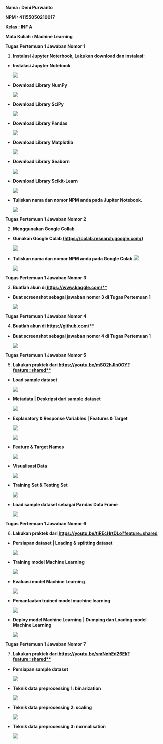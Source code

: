 ﻿**Nama : Deni Purwanto** 

**NPM : 41155050210017** 

**Kelas : INF A** 

**Mata Kuliah : Machine Learning** 

**Tugas Pertemuan 1 Jawaban Nomor 1** 

1. **Instalasi Jupyter Noterbook, Lakukan download dan instalasi:** 
- **Instalasi Jupyter Notebook**

  ![](Aspose.Words.31bca1d3-06fb-4bd8-b099-44afd0d7d9d6.001.jpeg)

- **Download Library NumPy** 

  ![](Aspose.Words.31bca1d3-06fb-4bd8-b099-44afd0d7d9d6.002.jpeg)

- **Download Library SciPy** 

  ![](Aspose.Words.31bca1d3-06fb-4bd8-b099-44afd0d7d9d6.003.png)

- **Download Library Pandas** 

  ![](Aspose.Words.31bca1d3-06fb-4bd8-b099-44afd0d7d9d6.004.jpeg)

- **Download Library Matplotlib** 

  ![](Aspose.Words.31bca1d3-06fb-4bd8-b099-44afd0d7d9d6.005.jpeg)

- **Download Library Seaborn** 

  ![](Aspose.Words.31bca1d3-06fb-4bd8-b099-44afd0d7d9d6.006.jpeg)

- **Download Library Scikit-Learn** 

  ![](Aspose.Words.31bca1d3-06fb-4bd8-b099-44afd0d7d9d6.007.jpeg)

- **Tuliskan nama dan nomor NPM anda pada Jupiter Notebook.** 

  ![](Aspose.Words.31bca1d3-06fb-4bd8-b099-44afd0d7d9d6.008.png)

**Tugas Pertemuan 1 Jawaban Nomor 2** 

2. **Menggunakan Google Collab** 
- **Gunakan Google Colab [(https://colab.research.google.com/)](https://colab.research.google.com/)** 

  ![](Aspose.Words.31bca1d3-06fb-4bd8-b099-44afd0d7d9d6.009.jpeg)

- **Tuliskan nama dan nomor NPM anda pada Google Colab.![](Aspose.Words.31bca1d3-06fb-4bd8-b099-44afd0d7d9d6.010.png)**

  ![](Aspose.Words.31bca1d3-06fb-4bd8-b099-44afd0d7d9d6.011.jpeg)

**Tugas Pertemuan 1 Jawaban Nomor 3** 

3. **Buatlah akun di[ https://www.kaggle.com/** ](https://www.kaggle.com/)**
- **Buat screenshot sebagai jawaban nomor 3 di Tugas Pertemuan 1** 

  ![](Aspose.Words.31bca1d3-06fb-4bd8-b099-44afd0d7d9d6.012.jpeg)

**Tugas Pertemuan 1 Jawaban Nomor 4** 

4. **Buatlah akun di[ https://github.com/** ](https://github.com/)**
- **Buat screenshot sebagai jawaban nomor 4 di Tugas Pertemuan 1** 

  ![](Aspose.Words.31bca1d3-06fb-4bd8-b099-44afd0d7d9d6.013.jpeg)

**Tugas Pertemuan 1 Jawaban Nomor 5** 

5. **Lakukan praktek dari[ https://youtu.be/mSO2hJln0OY?feature=shared** ](https://youtu.be/mSO2hJln0OY?feature=shared)**
- **Load sample dataset** 

  ![](Aspose.Words.31bca1d3-06fb-4bd8-b099-44afd0d7d9d6.014.jpeg)

- **Metadata | Deskripsi dari sample dataset** 

  ![](Aspose.Words.31bca1d3-06fb-4bd8-b099-44afd0d7d9d6.015.jpeg)

- **Explanatory & Response Variables | Features & Target** 

  ![](Aspose.Words.31bca1d3-06fb-4bd8-b099-44afd0d7d9d6.016.jpeg)

  ![](Aspose.Words.31bca1d3-06fb-4bd8-b099-44afd0d7d9d6.017.jpeg)

- **Feature & Target Names** 

  ![](Aspose.Words.31bca1d3-06fb-4bd8-b099-44afd0d7d9d6.018.jpeg)

- **Visualisasi Data** 

  ![](Aspose.Words.31bca1d3-06fb-4bd8-b099-44afd0d7d9d6.019.jpeg)

- **Training Set & Testing Set** 

  ![](Aspose.Words.31bca1d3-06fb-4bd8-b099-44afd0d7d9d6.020.jpeg)

- **Load sample dataset sebagai Pandas Data Frame** 

  ![](Aspose.Words.31bca1d3-06fb-4bd8-b099-44afd0d7d9d6.021.jpeg)

**Tugas Pertemuan 1 Jawaban Nomor 6** 

6. **Lakukan praktek dari https://youtu.be/tiREcHrtDLo?feature=shared**  
- **Persiapan dataset | Loading & splitting dataset** 

  ![](Aspose.Words.31bca1d3-06fb-4bd8-b099-44afd0d7d9d6.022.jpeg)

- **Training model Machine Learning** 

  ![](Aspose.Words.31bca1d3-06fb-4bd8-b099-44afd0d7d9d6.023.png)

- **Evaluasi model Machine Learning** 

  ![](Aspose.Words.31bca1d3-06fb-4bd8-b099-44afd0d7d9d6.024.png)

- **Pemanfaatan trained model machine learning** 

  ![](Aspose.Words.31bca1d3-06fb-4bd8-b099-44afd0d7d9d6.025.jpeg)

- **Deploy model Machine Learning | Dumping dan Loading model Machine Learning** 

  ![](Aspose.Words.31bca1d3-06fb-4bd8-b099-44afd0d7d9d6.026.png)

**Tugas Pertemuan 1 Jawaban Nomor 7** 

7. **Lakukan praktek dari[ https://youtu.be/smNnhEd26Ek?feature=shared** ](https://youtu.be/smNnhEd26Ek?feature=shared)**
- **Persiapan sample dataset** 

  ![](Aspose.Words.31bca1d3-06fb-4bd8-b099-44afd0d7d9d6.027.jpeg)

- **Teknik data preprocessing 1: binarization** 

  ![](Aspose.Words.31bca1d3-06fb-4bd8-b099-44afd0d7d9d6.028.jpeg)

- **Teknik data preprocessing 2: scaling** 

  ![](Aspose.Words.31bca1d3-06fb-4bd8-b099-44afd0d7d9d6.029.jpeg)

- **Teknik data preprocessing 3: normalisation** 

  ![](Aspose.Words.31bca1d3-06fb-4bd8-b099-44afd0d7d9d6.030.jpeg)
